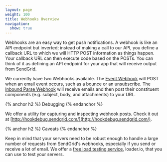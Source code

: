 ```yaml
---
layout: page
weight: 100
title: Webhooks Overview
navigation:
  show: true
---
```


Webhooks are an easy way to get push notifications. A webhook is like an API endpoint but inverted; instead of making a call to our API, you define a callback URL to which we will HTTP POST information as things happen. Your callback URL can then execute code based on the POSTs. You can think of it as defining an API endpoint for your app that will receive output from SendGrid.

We currently have two Webhooks available. The [Event Webhook](event.html) will POST when an email event occurs, such as a bounce or an unsubscribe. The [Inbound Parse Webhook](parse.html) will receive emails and then post their constituent components (e.g. subject, body, and attachments) to your URL.


{% anchor h2 %} Debugging {% endanchor %}


We offer a utility for capturing and inspecting webhook posts. Check it out at [http://hookdebug.sendgrid.com/](http://hookdebug.sendgrid.com/).


{% anchor h2 %} Caveats {% endanchor %}


Keep in mind that your servers need to be robust enough to handle a large number of requests from SendGrid's webhooks, especially if you send or receive a lot of email. We offer a [free load testing service](http://loader.io), loader.io, that you can use to test your servers.
